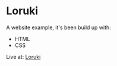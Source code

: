 # Loruki

A website example, it's been build up with:

-   HTML
-   CSS

Live at: [Loruki]('https://loruki-cloud-platform.netlify.app/')
